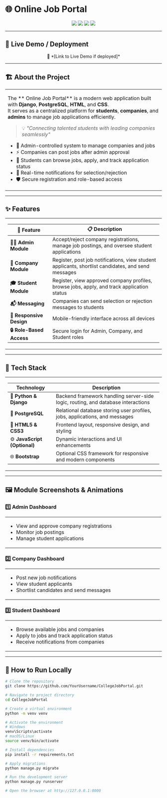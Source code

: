 # 🌐  Online Job Portal

<p align="center">
  <img src="https://img.shields.io/badge/Status-Completed-brightgreen?style=for-the-badge&logo=python&logoColor=white" />
  <img src="https://img.shields.io/badge/Backend-Django-green?style=for-the-badge&logo=django&logoColor=white" />
  <img src="https://img.shields.io/badge/Database-PostgreSQL-blue?style=for-the-badge&logo=postgresql&logoColor=white" />
  <img src="https://img.shields.io/badge/Frontend-HTML5%20%7C%20CSS3-orange?style=for-the-badge&logo=html5" />
</p>

---

## 🚀 Live Demo / Deployment  
<p align="center">
🔗 *[Link to Live Demo if deployed]*  
</p>

---

## 🏗️ About the Project  
<table>
<tr>
<td width="70%" valign="top">

The ** Online Job Portal** is a modern web application built with **Django**, **PostgreSQL**, **HTML**, and **CSS**.  
It serves as a centralized platform for **students**, **companies**, and **admins** to manage job applications efficiently.  

> 💡 *"Connecting talented students with leading companies seamlessly"*  

- 🌟 Admin-controlled system to manage companies and jobs  
- ⚡ Companies can post jobs after admin approval  
- 📱 Students can browse jobs, apply, and track application status  
- 🎯 Real-time notifications for selection/rejection  
- 🛡️ Secure registration and role-based access  

</td>
</tr>
</table>

---

## ✨ Features  
<table>
<tr>
<td width="70%" valign="top">

| 🧩 Feature | 📋 Description |
|-------------|----------------|
| **👨‍💼 Admin Module** | Accept/reject company registrations, manage job postings, and oversee student applications |
| **🏢 Company Module** | Register, post job notifications, view student applicants, shortlist candidates, and send messages |
| **🎓 Student Module** | Register, view approved company profiles, browse jobs, apply, and track application status |
| **📬 Messaging** | Companies can send selection or rejection messages to students |
| **📱 Responsive Design** | Mobile-friendly interface across all devices |
| **🔒 Role-Based Access** | Secure login for Admin, Company, and Student roles |

</td>
</tr>
</table>

---

## 🧱 Tech Stack  
<table>
<tr>
<td width="70%" valign="top">

| Technology | Description |
|-------------|--------------|
| 🐍 **Python & Django** | Backend framework handling server-side logic, routing, and database interactions |
| 🐘 **PostgreSQL** | Relational database storing user profiles, jobs, applications, and messages |
| 🎨 **HTML5 & CSS3** | Frontend layout, responsive design, and styling |
| ⚙️ **JavaScript (Optional)** | Dynamic interactions and UI enhancements |
| 🌐 **Bootstrap** | Optional CSS framework for responsive and modern components |

</td>
</tr>
</table>

---

## 🖼️ Module Screenshots & Animations  

### 1️⃣ Admin Dashboard  
<table>
<tr>
<td width="70%" valign="top">

- View and approve company registrations  
- Monitor job postings  
- Manage student applications  

</td>
</tr>
</table>

### 2️⃣ Company Dashboard  
<table>
<tr>
<td width="70%" valign="top">

- Post new job notifications  
- View student applicants  
- Shortlist candidates and send messages  

</td>
</tr>
</table>

### 3️⃣ Student Dashboard  
<table>
<tr>
<td width="70%" valign="top">

- Browse available jobs and companies  
- Apply to jobs and track application status  
- Receive notifications from companies  

</td>
</tr>
</table>

---

## 🔧 How to Run Locally  

```bash
# Clone the repository
git clone https://github.com/YourUsername/CollegeJobPortal.git

# Navigate to project directory
cd CollegeJobPortal

# Create a virtual environment
python -m venv venv

# Activate the environment
# Windows
venv\Scripts\activate
# macOS/Linux
source venv/bin/activate

# Install dependencies
pip install -r requirements.txt

# Apply migrations
python manage.py migrate

# Run the development server
python manage.py runserver

# Open the browser at http://127.0.0.1:8000

